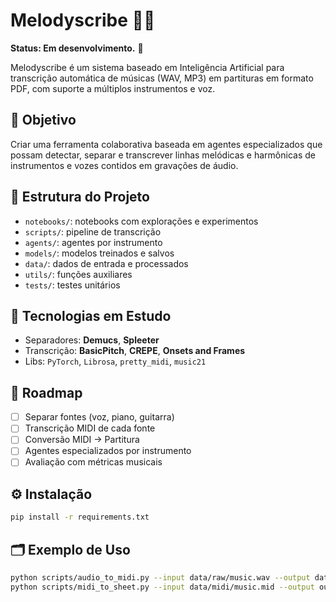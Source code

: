 # Melodyscribe 🎼🤖

**Status: Em desenvolvimento.** 🚧

Melodyscribe é um sistema baseado em Inteligência Artificial para transcrição automática de músicas (WAV, MP3) em partituras em formato PDF, com suporte a múltiplos instrumentos e voz.

## 🎯 Objetivo

Criar uma ferramenta colaborativa baseada em agentes especializados que possam detectar, separar e transcrever linhas melódicas e harmônicas de instrumentos e vozes contidos em gravações de áudio.

## 📂 Estrutura do Projeto

- `notebooks/`: notebooks com explorações e experimentos
- `scripts/`: pipeline de transcrição
- `agents/`: agentes por instrumento
- `models/`: modelos treinados e salvos
- `data/`: dados de entrada e processados
- `utils/`: funções auxiliares
- `tests/`: testes unitários

## 🧠 Tecnologias em Estudo

- Separadores: **Demucs**, **Spleeter**
- Transcrição: **BasicPitch**, **CREPE**, **Onsets and Frames**
- Libs: `PyTorch`, `Librosa`, `pretty_midi`, `music21`

## 🔬 Roadmap

- [ ] Separar fontes (voz, piano, guitarra)
- [ ] Transcrição MIDI de cada fonte
- [ ] Conversão MIDI → Partitura
- [ ] Agentes especializados por instrumento
- [ ] Avaliação com métricas musicais

## ⚙️ Instalação

```bash
pip install -r requirements.txt
```

## 🗂️ Exemplo de Uso

```bash
python scripts/audio_to_midi.py --input data/raw/music.wav --output data/midi/music.mid
python scripts/midi_to_sheet.py --input data/midi/music.mid --output output/music.pdf
```
